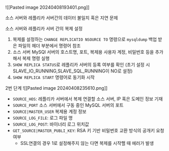![[Pasted image 20240408193401.png]]

소스 서버와 레플리카 서버간의 데이터 불일치 혹은 지연  문제



소스 서버와 레플리카 서버 간의 복제 설정
1. 복제를 설정하는 `CHANGE REPLICATIO NSOURCE TO` 명령으로 `mysqldump` 백업 받은 파일의 헤더 부분에서 명령어 참조
2. 소스 서버 MySQl 서버의 호스트명, 포트, 복제용 사용자 계정, 비밀번호 등을 추가해서 복제 명령 실행
3. `SHOW REPLICA STATUS`로 레플리카 서버의 등록 여부를 확인 (초기 설정 시 SLAVE_IO_RUNNING,SLAVE_SQL_RUNNING이 NO로 설정)
4. `SHOW REPLICA START` 명령어로 동기화 시작



2번 단계
![[Pasted image 20240408235610.png]]
- `SOURCE_HOS`: 레플리카 서버에서 복제 연결할 소스 서버, IP 혹은 도메인 정보 기재
- `SOURCE_PORT` 소스 서버에서 구동 중인 MySQL 서버의 포트
- `SOURCE|MASTER_USER` 복제용 계정 정보
- `SOURCE_LOG_FILE`: 로그 파일 명
- `SOURCE_LOG_POST`: 바이너리 로그 위치값
- `GET_SOURCE|MASTER_PUBLI_KEY`: RSA 키 기반 비밀번호 교환 방식의 공개키 요청 여부
	- SSL연결의 경우 1로 설정해주지 않는 다면 복제를 시작핼 때 에러가 발생

